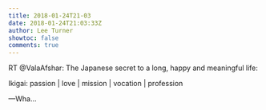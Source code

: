 ```yaml
---
title: 2018-01-24T21-03
date: 2018-01-24T21:03:33Z
author: Lee Turner
showtoc: false
comments: true
---
```


RT @ValaAfshar: The Japanese secret to a long, happy and meaningful life: 

Ikigai: passion | love | mission | vocation | profession 

—Wha…

